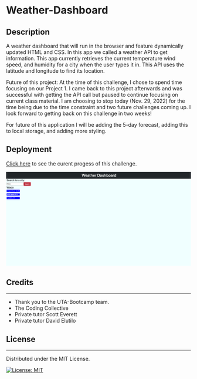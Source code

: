 # Weather-Dashboard


## Description
A weather dashboard that will run in the browser and feature dynamically updated HTML and CSS. In this app we called a weather API to get information. This app currently retrieves the current temperature wind speed, and humidity for a city when the user types it in. This API uses the latitude and longitude to find its location.

Future of this project:
At the time of this challenge, I chose to spend time focusing on our Project 1. I came back to this project afterwards and was successful with getting the API call but paused to continue focusing on current class material. I am choosing to stop today (Nov. 29, 2022) for the time being due to the time constraint and two future challenges coming up. I look forward to getting back on this challenge in two weeks!

For future of this application I will be adding the 5-day forecast, adding this to local storage, and adding more styling. 

## Deployment
[Click here]() to see the curent progess of this challenge.

![Pic1](Assets/images/Pic1.png)

## Credits
---
- Thank you to the UTA-Bootcamp team.
- The Coding Collective
- Private tutor Scott Everett
- Private tutor David Elutilo

## License
---

Distributed under the MIT License. 

[![License: MIT](https://img.shields.io/badge/License-MIT-yellow.svg)](https://opensource.org/licenses/MIT)


